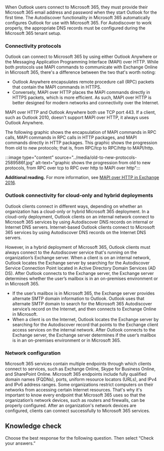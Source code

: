 When Outlook users connect to Microsoft 365, they must provide their Microsoft 365 email address and password when they start Outlook for the first time. The Autodiscover functionality in Microsoft 365 automatically configures Outlook for use with Microsoft 365. For Autodiscover to work properly, the appropriate DNS records must be configured during the Microsoft 365 tenant setup.

### Connectivity protocols

Outlook can connect to Microsoft 365 by using either Outlook Anywhere or the Messaging Application Programming Interface (MAPI) over HTTP. While both protocols use MAPI commands to communicate with Exchange Online in Microsoft 365, there's a difference between the two that's worth noting:

 -  Outlook Anywhere encapsulates remote procedure call (RPC) packets that contain the MAPI commands in HTTPS.
 -  Conversely, MAPI over HTTP places the MAPI commands directly in HTTPS packets, which is more efficient. As such, MAPI over HTTP is better designed for modern networks and connectivity over the Internet.

MAPI over HTTP and Outlook Anywhere both use TCP port 443. If a client, such as Outlook 2010, doesn't support MAPI over HTTP, it always uses Outlook Anywhere.

The following graphic shows the encapsulation of MAPI commands in RPC calls, MAPI commands in RPC calls in HTTP packages, and MAPI commands directly in HTTP packages. This graphic shows the progression from old to new protocols; that is, from RPC/tcp to RPC/http to MAPI/http.

:::image type="content" source="../media/old-to-new-protocols-2589586f.jpg" alt-text="graphic shows the progression from old to new protocols, from RPC over tcp to RPC over http to MAPI over http":::


**Additional reading.** For more information, see [MAPI over HTTP in Exchange 2016](https://go.microsoft.com/fwlink/?linkid=830370%3Fazure-portal%3Dtrue).

### Outlook connectivity for cloud-only and hybrid deployments

Outlook clients connect in different ways, depending on whether an organization has a cloud-only or hybrid Microsoft 365 deployment. In a cloud-only deployment, Outlook clients on an internal network connect to Microsoft 365 services by using Autodiscover DNS records on internal or Internet DNS servers. Internet-based Outlook clients connect to Microsoft 365 services by using Autodiscover DNS records on the Internet DNS servers.

However, in a hybrid deployment of Microsoft 365, Outlook clients must always connect to the Autodiscover service that's running on the organization’s Exchange server. When a client is on an internal network, Outlook locates the Exchange server by searching for the Autodiscover Service Connection Point located in Active Directory Domain Services (AD DS). After Outlook connects to the Exchange server, the Exchange server determines whether the user’s mailbox is in an on-premises environment or in Microsoft 365.

 -  If the user’s mailbox is in Microsoft 365, the Exchange server provides alternate SMTP domain information to Outlook. Outlook uses that alternate SMTP domain to search for the Microsoft 365 Autodiscover service’s record on the Internet, and then connects to Exchange Online in Microsoft.
 -  When a client is on the Internet, Outlook locates the Exchange server by searching for the Autodiscover record that points to the Exchange client access services on the internal network. After Outlook connects to the Exchange server, the Exchange server determines if the user’s mailbox is in an on-premises environment or in Microsoft 365.

### Network configuration

Microsoft 365 services contain multiple endpoints through which clients connect to services, such as Exchange Online, Skype for Business Online, and SharePoint Online. Microsoft 365 endpoints include fully qualified domain names (FQDNs), ports, uniform resource locators (URLs), and IPv4 and IPv6 address ranges. Some organizations restrict computers on their networks from accessing certain Internet resources. That's why it's important to know every endpoint that Microsoft 365 uses so that the organization’s network devices, such as routers and firewalls, can be properly configured. After an organization's network devices are configured, clients can connect successfully to Microsoft 365 services.

## Knowledge check

Choose the best response for the following question. Then select “Check your answers.”